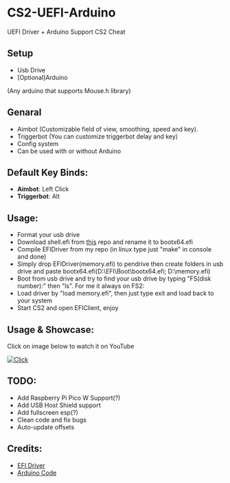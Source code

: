 # CS2-UEFI-Arduino

UEFI Driver + Arduino Support CS2 Cheat

## Setup
- Usb Drive
- [Optional]Arduino

(Any arduino that supports Mouse.h library)

## Genaral
- Aimbot (Customizable field of view, smoothing, speed and key).
- Triggerbot (You can customize triggerbot delay and key)
- Config system
- Can be used with or without Arduino

## Default Key Binds:

- **Aimbot**: Left Click
- **Triggerbot**: Alt

## Usage:
+ Format your usb drive
+ Download shell.efi from [this](https://github.com/tianocore/edk2-archive/blob/master/ShellBinPkg/UefiShell/X64/Shell.efi) repo and rename it to bootx64.efi
+ Compile EFIDriver from my repo (in linux type just "make" in console and done)
+ Simply drop EFIDriver(memory.efi) to pendrive then create folders in usb drive and paste bootx64.efi(D:\EFI\Boot\bootx64.efi; D:\memory.efi)
+ Boot from usb drive and try to find your usb drive by typing "FS(disk number):" then "ls". For me it always on FS2:
+ Load driver by "load memory.efi", then just type exit and load back to your system
+ Start CS2 and open EFIClient, enjoy 

## Usage & Showcase:
Click on image below to watch it on YouTube

[![Click](http://i3.ytimg.com/vi/J-yl2FgI6eo/hqdefault.jpg)](https://youtu.be/FY2V1YdpacM)

## TODO:
+ Add Raspberry Pi Pico W Support(?)
+ Add USB Host Shield support
+ Add fullscreen esp(?)
+ Clean code and fix bugs
+ Auto-update offsets

## Credits:
+ [EFI Driver](https://github.com/TheCruZ/EFI_Driver_Access)
+ [Arduino Code](https://github.com/backpack-0x1337/CyberAim-Valorant/)
